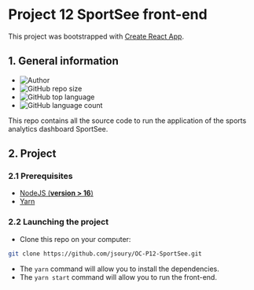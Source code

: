 # Project 12 SportSee front-end

This project was bootstrapped with [Create React App](https://github.com/facebook/create-react-app).

## 1. General information

- ![Author](<https://img.shields.io/badge/Author-Jonathan SOURY-">)
- ![GitHub repo size](https://img.shields.io/github/repo-size/jsoury/OC-P12-SportSee)
- ![GitHub top language](https://img.shields.io/github/languages/top/jsoury/jsoury/OC-P12-SportSee)
- ![GitHub language count](https://img.shields.io/github/languages/count/jsoury/OC-P12-SportSee)

This repo contains all the source code to run the application of the sports analytics dashboard SportSee.

## 2. Project

### 2.1 Prerequisites

- [NodeJS (**version > 16**)](https://nodejs.org/en/)
- [Yarn](https://yarnpkg.com/)

### 2.2 Launching the project

- Clone this repo on your computer:

```bash
git clone https://github.com/jsoury/OC-P12-SportSee.git
```

- The `yarn` command will allow you to install the dependencies.
- The `yarn start` command will allow you to run the front-end.
